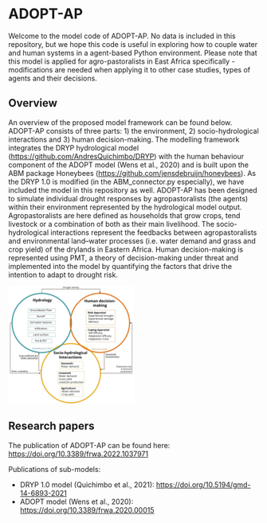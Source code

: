 # ADOPT-AP

Welcome to the model code of ADOPT-AP. No data is included in this repository, but we hope this code is useful in exploring how to couple water and human systems in a agent-based Python environment. Please note that this model is applied for agro-pastoralists in East Africa specifically - modifications are needed when applying it to other case studies, types of agents and their decisions.

## Overview

An overview of the proposed model framework can be found below. ADOPT-AP consists of three parts: 1) the environment, 2) socio-hydrological interactions and 3) human decision-making. The modelling framework integrates the DRYP hydrological model (https://github.com/AndresQuichimbo/DRYP) with the human behaviour component of the ADOPT model (Wens et al., 2020) and is built upon the ABM package Honeybees (https://github.com/jensdebruijn/honeybees). As the DRYP 1.0 is modified (in the ABM_connector.py especially), we have included the model in this repository as well. ADOPT-AP has been designed to simulate individual drought responses by agropastoralists (the agents) within their environment represented by the hydrological model output. Agropastoralists are here defined as households that grow crops, tend livestock or a combination of both as their main livelihood. The socio-hydrological interactions represent the feedbacks between agropastoralists and environmental land–water processes (i.e. water demand and grass and crop yield) of the drylands in Eastern Africa. Human decision-making is represented using PMT, a theory of decision-making under threat and implemented into the model by quantifying the factors that drive the intention to adapt to drought risk.

<img src="https://github.com/istreefkerk/ADOPT-AP/blob/105b1ae1b26e4933874dcd3a1af8a228d670c9fd/Figure_1.jpg" width=50% height=50%>

## Research papers

The publication of ADOPT-AP can be found here:
https://doi.org/10.3389/frwa.2022.1037971

Publications of sub-models:

- DRYP 1.0 model (Quichimbo et al., 2021): https://doi.org/10.5194/gmd-14-6893-2021
- ADOPT model (Wens et al., 2020): https://doi.org/10.3389/frwa.2020.00015
